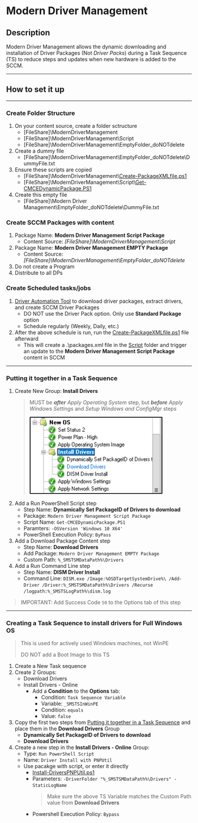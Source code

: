 # Modern Driver Management
## Description
Modern Driver Management allows the dynamic downloading and installation of Driver Packages (Not _Driver Packs_) during a Task Sequence (TS) to reduce steps and updates when new hardware is added to the SCCM.
***
## How to set it up
***
### Create Folder Structure
1. On your content source, create a folder sctructure
   * [FileShare]\ModernDriverManagement
   * [FileShare]\ModernDriverManagement\Script
   * [FileShare]\ModernDriverManagement\EmptyFolder_doNOTdelete
2. Create a dummy file
   * [FileShare]\ModernDriverManagement\EmptyFolder_doNOTdelete\DummyFile.txt
3. Ensure these scripts are copied
   * [FileShare]\ModernDriverManagement\\[Create-PackageXMLfile.ps1](../Modern%20Driver%20Management/Create-PackageXMLfile.ps1)
   * [FileShare]\ModernDriverManagement\Script\\[Get-CMCEDynamicPackage.PS1](../Modern%20Driver%20Management/Script/Get-CMCEDynamicPackage.PS1)
4. Create this empty file
   * [FileShare]\Modern Driver Management\EmptyFolder_doNOTdelete\DummyFile.txt

### Create SCCM Packages with content
1. Package Name: **Modern Driver Management Script Package**
   * Content Source: _[FileShare]\ModernDriverManagement\Script_
2. Package Name: **Modern Driver Management EMPTY Package**
   * Content Source: _[FileShare]\ModernDriverManagement\EmptyFolder_doNOTdelete_
3. Do not create a Program
4. Distribute to all DPs

### Create Scheduled tasks/jobs
1. [Driver Automation Tool](https://gallery.technet.microsoft.com/Driver-Tool-Automate-9ddcc010) to download driver packages, extract drivers, and create SCCM Driver Packages
   * DO NOT use the Driver Pack option. Only use **Standard Package** option
   * Schedule regularly (Weekly, Daily, etc.)
2. After the above schedule is run, run the [Create-PackageXMLfile.ps1](../Modern%20Driver%20Management/Create-PackageXMLfile.ps1) file afterward
   * This will create a .\packages.xml file in the [Script](../Modern%20Driver%20Management/Script) folder and trigger an update to the **Modern Driver Management Script Package** content in SCCM
***
### Putting it together in a Task Sequence
1. Create New Group: **Install Drivers**
    > MUST be **_after_** _Apply Operating System_ step, but **_before_** _Apply Windows Settings_ and _Setup Windows and ConfigMgr_ steps
    > 
    > ![InstallDrivers_Order](../Modern%20Driver%20Management/InstallDrivers_Order.jpg)
2. Add a Run PowerShell Script step
   * Step Name: **Dynamically Set PackageID of Drivers to download**
   * Package: `Modern Driver Management Script Package`
   * Script Name: `Get-CMCEDynamicPackage.PS1`
   * Paramters: `-OSVersion 'Windows 10 X64'`
   * PowerShell Execution Policy: `ByPass`
1. Add a Download Package Content step
   * Step Name: **Download Drivers**
   * Add Package: `Modern Driver Management EMPTY Package`
   * Custom Path: `%_SMSTSMDataPath%\Drivers`
2. Add a Run Command Line step
   * Step Name: **DISM Driver Install**
   * Command Line: `DISM.exe /Image:%OSDTargetSystemDrive%\ /Add-Driver /Driver:%_SMSTSMDataPath%\Drivers /Recurse /logpath:%_SMSTSLogPath%\dism.log`
>IMPORTANT: Add Success Code `50` to the Options tab of this step
***
### Creating a Task Sequence to install drivers for Full Windows OS
> This is used for actively used Windows machines, not WinPE
>
> DO NOT add a Boot Image to this TS
1. Create a New Task sequence
2. Create 2 Groups:
   * Download Drivers
   * Install Drivers - Online
     * Add a **Condition** to the **Options** tab:
       * Condition: `Task Sequence Variable`
       * Variable:  `_SMSTSInWinPE`
       * Condition: `equals`
       * Value:     `false`
3. Copy the first two steps from [Putting it together in a Task Sequence](#putting-it-together-in-a-task-sequence) and place them in the **Download Drivers** Group
    * **Dynamically Set PackageID of Drivers to download**
    * **Download Drivers**
4. Create a new step in the **Install Drivers - Online** Group:
    * Type: `Run PowerShell Script`
    * Name: `Driver Install with PNPUtil`
    * Use pacakge with script, or enter it directly
      * [Install-DriversPNPUtil.ps1](../Modern%20Driver%20Management/Driver%20Install%20PNPUtil/Install-DriversPNPUtil.ps1)
      * Parameters: `-DriverFolder "%_SMSTSMDataPath%\Drivers" -StaticLogName`
        > Make sure the above TS Variable matches the Custom Path value from **Download Drivers**
      * Powershell Execution Policy: `Bypass`